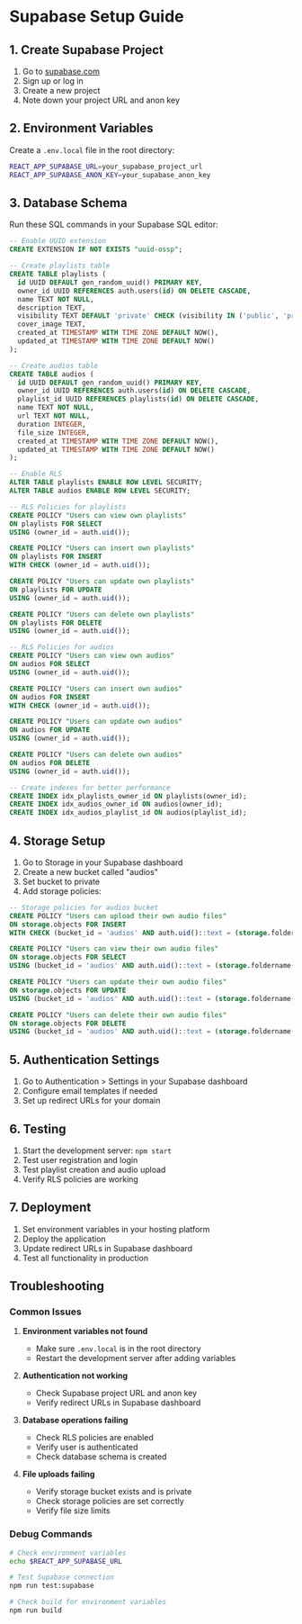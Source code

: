 # Supabase Setup Guide

## 1. Create Supabase Project

1. Go to [supabase.com](https://supabase.com)
2. Sign up or log in
3. Create a new project
4. Note down your project URL and anon key

## 2. Environment Variables

Create a `.env.local` file in the root directory:

```bash
REACT_APP_SUPABASE_URL=your_supabase_project_url
REACT_APP_SUPABASE_ANON_KEY=your_supabase_anon_key
```

## 3. Database Schema

Run these SQL commands in your Supabase SQL editor:

```sql
-- Enable UUID extension
CREATE EXTENSION IF NOT EXISTS "uuid-ossp";

-- Create playlists table
CREATE TABLE playlists (
  id UUID DEFAULT gen_random_uuid() PRIMARY KEY,
  owner_id UUID REFERENCES auth.users(id) ON DELETE CASCADE,
  name TEXT NOT NULL,
  description TEXT,
  visibility TEXT DEFAULT 'private' CHECK (visibility IN ('public', 'protected', 'private')),
  cover_image TEXT,
  created_at TIMESTAMP WITH TIME ZONE DEFAULT NOW(),
  updated_at TIMESTAMP WITH TIME ZONE DEFAULT NOW()
);

-- Create audios table
CREATE TABLE audios (
  id UUID DEFAULT gen_random_uuid() PRIMARY KEY,
  owner_id UUID REFERENCES auth.users(id) ON DELETE CASCADE,
  playlist_id UUID REFERENCES playlists(id) ON DELETE CASCADE,
  name TEXT NOT NULL,
  url TEXT NOT NULL,
  duration INTEGER,
  file_size INTEGER,
  created_at TIMESTAMP WITH TIME ZONE DEFAULT NOW(),
  updated_at TIMESTAMP WITH TIME ZONE DEFAULT NOW()
);

-- Enable RLS
ALTER TABLE playlists ENABLE ROW LEVEL SECURITY;
ALTER TABLE audios ENABLE ROW LEVEL SECURITY;

-- RLS Policies for playlists
CREATE POLICY "Users can view own playlists"
ON playlists FOR SELECT
USING (owner_id = auth.uid());

CREATE POLICY "Users can insert own playlists"
ON playlists FOR INSERT
WITH CHECK (owner_id = auth.uid());

CREATE POLICY "Users can update own playlists"
ON playlists FOR UPDATE
USING (owner_id = auth.uid());

CREATE POLICY "Users can delete own playlists"
ON playlists FOR DELETE
USING (owner_id = auth.uid());

-- RLS Policies for audios
CREATE POLICY "Users can view own audios"
ON audios FOR SELECT
USING (owner_id = auth.uid());

CREATE POLICY "Users can insert own audios"
ON audios FOR INSERT
WITH CHECK (owner_id = auth.uid());

CREATE POLICY "Users can update own audios"
ON audios FOR UPDATE
USING (owner_id = auth.uid());

CREATE POLICY "Users can delete own audios"
ON audios FOR DELETE
USING (owner_id = auth.uid());

-- Create indexes for better performance
CREATE INDEX idx_playlists_owner_id ON playlists(owner_id);
CREATE INDEX idx_audios_owner_id ON audios(owner_id);
CREATE INDEX idx_audios_playlist_id ON audios(playlist_id);
```

## 4. Storage Setup

1. Go to Storage in your Supabase dashboard
2. Create a new bucket called "audios"
3. Set bucket to private
4. Add storage policies:

```sql
-- Storage policies for audios bucket
CREATE POLICY "Users can upload their own audio files"
ON storage.objects FOR INSERT
WITH CHECK (bucket_id = 'audios' AND auth.uid()::text = (storage.foldername(name))[1]);

CREATE POLICY "Users can view their own audio files"
ON storage.objects FOR SELECT
USING (bucket_id = 'audios' AND auth.uid()::text = (storage.foldername(name))[1]);

CREATE POLICY "Users can update their own audio files"
ON storage.objects FOR UPDATE
USING (bucket_id = 'audios' AND auth.uid()::text = (storage.foldername(name))[1]);

CREATE POLICY "Users can delete their own audio files"
ON storage.objects FOR DELETE
USING (bucket_id = 'audios' AND auth.uid()::text = (storage.foldername(name))[1]);
```

## 5. Authentication Settings

1. Go to Authentication > Settings in your Supabase dashboard
2. Configure email templates if needed
3. Set up redirect URLs for your domain

## 6. Testing

1. Start the development server: `npm start`
2. Test user registration and login
3. Test playlist creation and audio upload
4. Verify RLS policies are working

## 7. Deployment

1. Set environment variables in your hosting platform
2. Deploy the application
3. Update redirect URLs in Supabase dashboard
4. Test all functionality in production

## Troubleshooting

### Common Issues

1. **Environment variables not found**
   - Make sure `.env.local` is in the root directory
   - Restart the development server after adding variables

2. **Authentication not working**
   - Check Supabase project URL and anon key
   - Verify redirect URLs in Supabase dashboard

3. **Database operations failing**
   - Check RLS policies are enabled
   - Verify user is authenticated
   - Check database schema is created

4. **File uploads failing**
   - Verify storage bucket exists and is private
   - Check storage policies are set correctly
   - Verify file size limits

### Debug Commands

```bash
# Check environment variables
echo $REACT_APP_SUPABASE_URL

# Test Supabase connection
npm run test:supabase

# Check build for environment variables
npm run build
```
